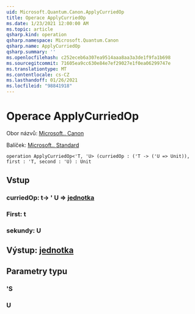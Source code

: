 ```yaml
---
uid: Microsoft.Quantum.Canon.ApplyCurriedOp
title: Operace ApplyCurriedOp
ms.date: 1/23/2021 12:00:00 AM
ms.topic: article
qsharp.kind: operation
qsharp.namespace: Microsoft.Quantum.Canon
qsharp.name: ApplyCurriedOp
qsharp.summary: ''
ms.openlocfilehash: c252eceb6a307ea9514aaa8aa3a3de1f9fa1b698
ms.sourcegitcommit: 71605ea9cc630e84e7ef29027e1f0ea06299747e
ms.translationtype: MT
ms.contentlocale: cs-CZ
ms.lasthandoff: 01/26/2021
ms.locfileid: "98841918"
---
```

# <a name="applycurriedop-operation"></a>Operace ApplyCurriedOp

Obor názvů: [Microsoft.. Canon](xref:Microsoft.Quantum.Canon)

Balíček: [Microsoft.. Standard](https://nuget.org/packages/Microsoft.Quantum.Standard)




```qsharp
operation ApplyCurriedOp<'T, 'U> (curriedOp : ('T -> ('U => Unit)), first : 'T, second : 'U) : Unit
```


## <a name="input"></a>Vstup

### <a name="curriedop--t---u--unit"></a>curriedOp: t-> ' U => [jednotka](xref:microsoft.quantum.lang-ref.unit) 




### <a name="first--t"></a>First: t




### <a name="second--u"></a>sekundy: U





## <a name="output--unit"></a>Výstup: [jednotka](xref:microsoft.quantum.lang-ref.unit)



## <a name="type-parameters"></a>Parametry typu

### <a name="t"></a>'S


### <a name="u"></a>U


